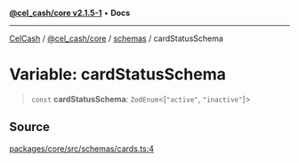 [**@cel_cash/core v2.1.5-1**](../../README.md) • **Docs**

***

[CelCash](../../../../README.md) / [@cel\_cash/core](../../README.md) / [schemas](../README.md) / cardStatusSchema

# Variable: cardStatusSchema

> `const` **cardStatusSchema**: `ZodEnum`\<[`"active"`, `"inactive"`]\>

## Source

[packages/core/src/schemas/cards.ts:4](https://github.com/Pyxlab/celcash/blob/9dbc7013720b05f34ded33140fbf1d827b403eea/packages/core/src/schemas/cards.ts#L4)
